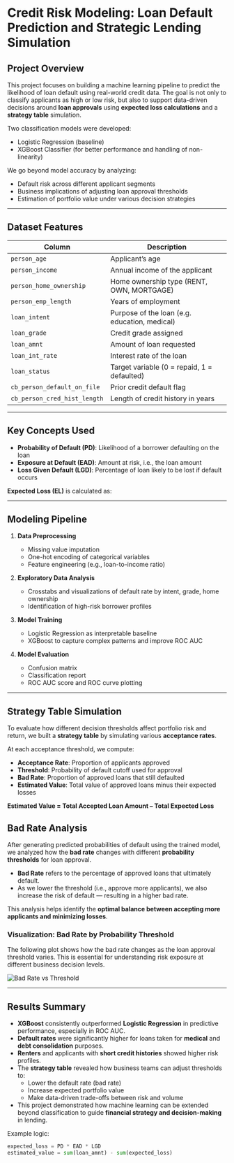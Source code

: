 # Credit Risk Modeling: Loan Default Prediction and Strategic Lending Simulation

## Project Overview

This project focuses on building a machine learning pipeline to predict the likelihood of loan default using real-world credit data. The goal is not only to classify applicants as high or low risk, but also to support data-driven decisions around **loan approvals** using **expected loss calculations** and a **strategy table** simulation.

Two classification models were developed:
- Logistic Regression (baseline)
- XGBoost Classifier (for better performance and handling of non-linearity)

We go beyond model accuracy by analyzing:
- Default risk across different applicant segments
- Business implications of adjusting loan approval thresholds
- Estimation of portfolio value under various decision strategies

---

## Dataset Features

| Column | Description |
|--------|-------------|
| `person_age` | Applicant’s age |
| `person_income` | Annual income of the applicant |
| `person_home_ownership` | Home ownership type (RENT, OWN, MORTGAGE) |
| `person_emp_length` | Years of employment |
| `loan_intent` | Purpose of the loan (e.g. education, medical) |
| `loan_grade` | Credit grade assigned |
| `loan_amnt` | Amount of loan requested |
| `loan_int_rate` | Interest rate of the loan |
| `loan_status` | Target variable (0 = repaid, 1 = defaulted) |
| `cb_person_default_on_file` | Prior credit default flag |
| `cb_person_cred_hist_length` | Length of credit history in years |

---

## Key Concepts Used

- **Probability of Default (PD)**: Likelihood of a borrower defaulting on the loan
- **Exposure at Default (EAD)**: Amount at risk, i.e., the loan amount
- **Loss Given Default (LGD)**: Percentage of loan likely to be lost if default occurs

**Expected Loss (EL)** is calculated as:


---

## Modeling Pipeline

1. **Data Preprocessing**
   - Missing value imputation
   - One-hot encoding of categorical variables
   - Feature engineering (e.g., loan-to-income ratio)

2. **Exploratory Data Analysis**
   - Crosstabs and visualizations of default rate by intent, grade, home ownership
   - Identification of high-risk borrower profiles

3. **Model Training**
   - Logistic Regression as interpretable baseline
   - XGBoost to capture complex patterns and improve ROC AUC

4. **Model Evaluation**
   - Confusion matrix
   - Classification report
   - ROC AUC score and ROC curve plotting

---

## Strategy Table Simulation

To evaluate how different decision thresholds affect portfolio risk and return, we built a **strategy table** by simulating various **acceptance rates**.

At each acceptance threshold, we compute:

- **Acceptance Rate**: Proportion of applicants approved
- **Threshold**: Probability of default cutoff used for approval
- **Bad Rate**: Proportion of approved loans that still defaulted
- **Estimated Value**: Total value of approved loans minus their expected losses

**Estimated Value = Total Accepted Loan Amount – Total Expected Loss**


## Bad Rate Analysis

After generating predicted probabilities of default using the trained model, we analyzed how the **bad rate** changes with different **probability thresholds** for loan approval.

- **Bad Rate** refers to the percentage of approved loans that ultimately default.
- As we lower the threshold (i.e., approve more applicants), we also increase the risk of default — resulting in a higher bad rate.

This analysis helps identify the **optimal balance between accepting more applicants and minimizing losses**.

### Visualization: Bad Rate by Probability Threshold

The following plot shows how the bad rate changes as the loan approval threshold varies. This is essential for understanding risk exposure at different business decision levels.

![Bad Rate vs Threshold](images/bad_rate.png)

---

## Results Summary

- **XGBoost** consistently outperformed **Logistic Regression** in predictive performance, especially in ROC AUC.
- **Default rates** were significantly higher for loans taken for **medical** and **debt consolidation** purposes.
- **Renters** and applicants with **short credit histories** showed higher risk profiles.
- The **strategy table** revealed how business teams can adjust thresholds to:
  - Lower the default rate (bad rate)
  - Increase expected portfolio value
  - Make data-driven trade-offs between risk and volume
- This project demonstrated how machine learning can be extended beyond classification to guide **financial strategy and decision-making** in lending.


Example logic:

```python
expected_loss = PD * EAD * LGD
estimated_value = sum(loan_amnt) - sum(expected_loss)
